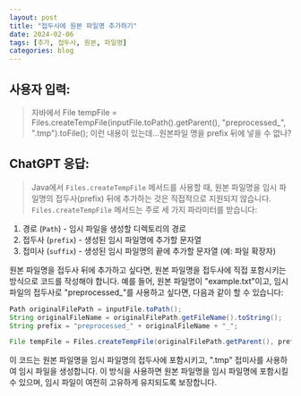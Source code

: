 ```yaml
---
layout: post
title: "접두사에 원본 파일명 추가하기"
date: 2024-02-06
tags: [추가, 접두사, 원본, 파일명]
categories: blog
---
```


## 사용자 입력:
> 자바에서  File tempFile = Files.createTempFile(inputFile.toPath().getParent(), "preprocessed_", ".tmp").toFile(); 이런 내용이 있는데...원본파일 명을 prefix 뒤에 넣을 수 없나?

## ChatGPT 응답:
> Java에서 `Files.createTempFile` 메서드를 사용할 때, 원본 파일명을 임시 파일명의 접두사(prefix) 뒤에 추가하는 것은 직접적으로 지원되지 않습니다. `Files.createTempFile` 메서드는 주로 세 가지 파라미터를 받습니다:

1. 경로 (`Path`) - 임시 파일을 생성할 디렉토리의 경로
2. 접두사 (`prefix`) - 생성된 임시 파일명에 추가할 문자열
3. 접미사 (`suffix`) - 생성된 임시 파일명의 끝에 추가할 문자열 (예: 파일 확장자)

원본 파일명을 접두사 뒤에 추가하고 싶다면, 원본 파일명을 접두사에 직접 포함시키는 방식으로 코드를 작성해야 합니다. 예를 들어, 원본 파일명이 "example.txt"이고, 임시 파일의 접두사로 "preprocessed_"를 사용하고 싶다면, 다음과 같이 할 수 있습니다:

```java
Path originalFilePath = inputFile.toPath();
String originalFileName = originalFilePath.getFileName().toString();
String prefix = "preprocessed_" + originalFileName + "_";

File tempFile = Files.createTempFile(originalFilePath.getParent(), prefix, ".tmp").toFile();
```

이 코드는 원본 파일명을 임시 파일명의 접두사에 포함시키고, ".tmp" 접미사를 사용하여 임시 파일을 생성합니다. 이 방식을 사용하면 원본 파일명을 임시 파일명에 포함시킬 수 있으며, 임시 파일이 여전히 고유하게 유지되도록 보장합니다.

